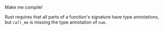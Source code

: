 

Make me compile!

<div class="hint">
  Rust requires that all parts of a function's signature have type annotations,
but <code>call_me</code> is missing the type annotation of <code>num</code>.
</div>
